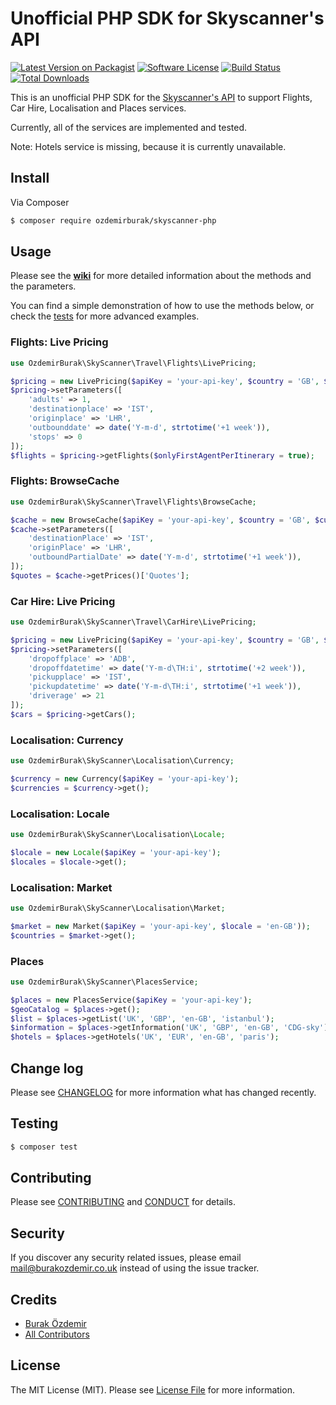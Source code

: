# Unofficial PHP SDK for Skyscanner's API

[![Latest Version on Packagist][ico-version]][link-packagist]
[![Software License][ico-license]](LICENSE.md)
[![Build Status][ico-travis]][link-travis]
[![Total Downloads][ico-downloads]][link-downloads]

This is an unofficial PHP SDK for the [Skyscanner's API](https://skyscanner.github.io/slate/)
to support Flights, Car Hire, Localisation and Places services.

Currently, all of the services are implemented and tested.

Note: Hotels service is missing, because it is currently unavailable.

## Install

Via Composer

``` bash
$ composer require ozdemirburak/skyscanner-php
```

## Usage

Please see the **[wiki](https://github.com/ozdemirburak/skyscanner-php/wiki)** for more detailed information about the methods and the parameters.
 
You can find a simple demonstration of how to use the methods below, or check the
[tests](tests/) for more advanced examples.

### Flights: Live Pricing

``` php
use OzdemirBurak\SkyScanner\Travel\Flights\LivePricing;

$pricing = new LivePricing($apiKey = 'your-api-key', $country = 'GB', $currency = 'GBP', $locale = 'en-GB');
$pricing->setParameters([
    'adults' => 1,
    'destinationplace' => 'IST',
    'originplace' => 'LHR',
    'outbounddate' => date('Y-m-d', strtotime('+1 week')),
    'stops' => 0
]);
$flights = $pricing->getFlights($onlyFirstAgentPerItinerary = true);
```

### Flights: BrowseCache

``` php
use OzdemirBurak\SkyScanner\Travel\Flights\BrowseCache;

$cache = new BrowseCache($apiKey = 'your-api-key', $country = 'GB', $currency = 'GBP', $locale = 'en-GB');
$cache->setParameters([
    'destinationPlace' => 'IST',
    'originPlace' => 'LHR',
    'outboundPartialDate' => date('Y-m-d', strtotime('+1 week')),
]);
$quotes = $cache->getPrices()['Quotes'];
```
    
### Car Hire: Live Pricing

``` php
use OzdemirBurak\SkyScanner\Travel\CarHire\LivePricing;

$pricing = new LivePricing($apiKey = 'your-api-key', $country = 'GB', $currency = 'GBP', $locale = 'en-GB');
$pricing->setParameters([
    'dropoffplace' => 'ADB',
    'dropoffdatetime' => date('Y-m-d\TH:i', strtotime('+2 week')),
    'pickupplace' => 'IST',
    'pickupdatetime' => date('Y-m-d\TH:i', strtotime('+1 week')),
    'driverage' => 21
]);
$cars = $pricing->getCars();
```
    
### Localisation: Currency

``` php
use OzdemirBurak\SkyScanner\Localisation\Currency;

$currency = new Currency($apiKey = 'your-api-key');
$currencies = $currency->get();
```
    
### Localisation: Locale

``` php
use OzdemirBurak\SkyScanner\Localisation\Locale;

$locale = new Locale($apiKey = 'your-api-key');
$locales = $locale->get();
```
    
### Localisation: Market

``` php
use OzdemirBurak\SkyScanner\Localisation\Market;

$market = new Market($apiKey = 'your-api-key', $locale = 'en-GB'));
$countries = $market->get();
```

### Places

``` php
use OzdemirBurak\SkyScanner\PlacesService;

$places = new PlacesService($apiKey = 'your-api-key');
$geoCatalog = $places->get();
$list = $places->getList('UK', 'GBP', 'en-GB', 'istanbul');
$information = $places->getInformation('UK', 'GBP', 'en-GB', 'CDG-sky');
$hotels = $places->getHotels('UK', 'EUR', 'en-GB', 'paris');
```


## Change log

Please see [CHANGELOG](CHANGELOG.md) for more information what has changed recently.

## Testing

``` bash
$ composer test
```

## Contributing

Please see [CONTRIBUTING](CONTRIBUTING.md) and [CONDUCT](CONDUCT.md) for details.

## Security

If you discover any security related issues, please email mail@burakozdemir.co.uk instead of using the issue tracker.

## Credits

- [Burak Özdemir][link-author]
- [All Contributors][link-contributors]

## License

The MIT License (MIT). Please see [License File](LICENSE.md) for more information.

[ico-version]: https://img.shields.io/packagist/v/ozdemirburak/skyscanner-php.svg?style=flat-square
[ico-license]: https://img.shields.io/badge/license-MIT-brightgreen.svg?style=flat-square
[ico-travis]: https://img.shields.io/travis/ozdemirburak/skyscanner-php/master.svg?style=flat-square
[ico-downloads]: https://img.shields.io/packagist/dt/ozdemirburak/skyscanner-php.svg?style=flat-square

[link-packagist]: https://packagist.org/packages/ozdemirburak/skyscanner-php
[link-travis]: https://travis-ci.org/ozdemirburak/skyscanner-php
[link-downloads]: https://packagist.org/packages/ozdemirburak/skyscanner-php
[link-author]: https://github.com/ozdemirburak
[link-contributors]: ../../contributors
